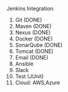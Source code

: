 Jenkins Integration:
1. Git                  (DONE)
2. Maven                (DONE)
3. Nexus                (DONE)
4. Docker               (DONE)
5. SonarQube            (DONE)
6. Tomcat               (DONE)
6. Email                (DONE)
7. Ansible
8. Slack
9. Test (JUnit)
10. Cloud: AWS,Azure
